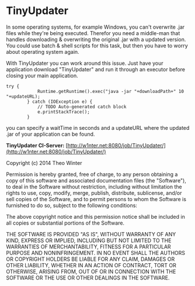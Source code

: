 TinyUpdater
===========

In some operating systems, for example Windows, you can't overwrite .jar files while they're being executed. Therefor you need a middle-man that handles downloading & overwriting the original .jar with a updated version. You could use batch & shell scripts for this task, but then you have to worry about operating system again.

With TinyUpdater you can work around this issue. Just have your application download "TinyUpdater" and run it through an executor before closing your main application.

  	try {
				Runtime.getRuntime().exec("java -jar "+downloadPath+" 10 "+updateURL);
			} catch (IOException e) {
				// TODO Auto-generated catch block
				e.printStackTrace();
			}
		
you can specify a waitTime in seconds and a updateURL where the updated .jar of your application can be found.

**TinyUpdater CI-Server:** [http://w1nter.net:8080/job/TinyUpdater/](http://w1nter.net:8080/job/TinyUpdater/)

Copyright (c) 2014 Theo Winter

Permission is hereby granted, free of charge, to any person obtaining a copy
of this software and associated documentation files (the "Software"), to deal
in the Software without restriction, including without limitation the rights
to use, copy, modify, merge, publish, distribute, sublicense, and/or sell
copies of the Software, and to permit persons to whom the Software is
furnished to do so, subject to the following conditions:

The above copyright notice and this permission notice shall be included in
all copies or substantial portions of the Software.

THE SOFTWARE IS PROVIDED "AS IS", WITHOUT WARRANTY OF ANY KIND, EXPRESS OR
IMPLIED, INCLUDING BUT NOT LIMITED TO THE WARRANTIES OF MERCHANTABILITY,
FITNESS FOR A PARTICULAR PURPOSE AND NONINFRINGEMENT. IN NO EVENT SHALL THE
AUTHORS OR COPYRIGHT HOLDERS BE LIABLE FOR ANY CLAIM, DAMAGES OR OTHER
LIABILITY, WHETHER IN AN ACTION OF CONTRACT, TORT OR OTHERWISE, ARISING FROM,
OUT OF OR IN CONNECTION WITH THE SOFTWARE OR THE USE OR OTHER DEALINGS IN
THE SOFTWARE.
